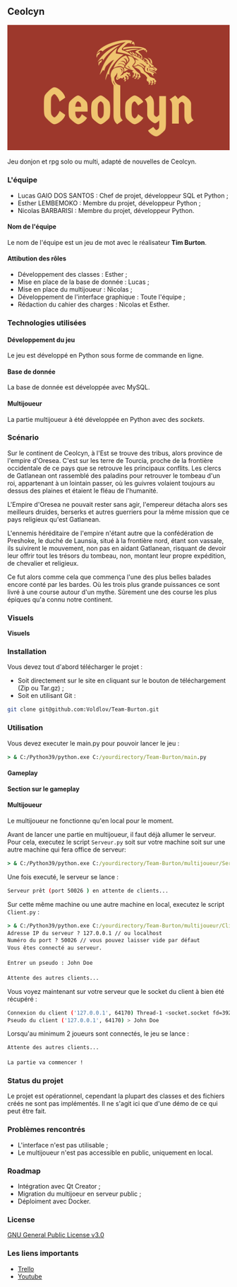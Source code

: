## Ceolcyn

![logo](Ceolcyn.png)


Jeu donjon et rpg solo ou multi, adapté de nouvelles de Ceolcyn.

### L'équipe

- Lucas GAIO DOS SANTOS : Chef de projet, développeur SQL et Python ;
- Esther LEMBEMOKO : Membre du projet, développeur Python ;
- Nicolas BARBARISI : Membre du projet, développeur Python.

#### Nom de l'équipe

Le nom de l'équipe est un jeu de mot avec le réalisateur **Tim Burton**.

#### Attibution des rôles

- Développement des classes : Esther ;
- Mise en place de la base de donnée : Lucas ;
- Mise en place du multijoueur : Nicolas ;
- Développement de l'interface graphique : Toute l'équipe ;
- Rédaction du cahier des charges : Nicolas et Esther.

### Technologies utilisées

#### Développement du jeu

Le jeu est développé en Python sous forme de commande en ligne.

#### Base de donnée

La base de donnée est développée avec MySQL.

#### Multijoueur

La partie multijoueur à été développée en Python avec des *sockets*.

### Scénario 

Sur le continent de Ceolcyn, à l'Est se trouve des tribus, alors province de l'empire d'Oresea. C'est sur les terre de Tourcia, proche de la frontière occidentale de ce pays que se retrouve les principaux conflits. Les clercs de Gatlanean ont rassemblé des paladins pour retrouver le tombeau d'un roi, appartenant à un lointain passer, où les guivres volaient toujours au dessus des plaines et étaient le fléau de l'humanité. 
            
L'Empire d'Oresea ne pouvait rester sans agir, l'empereur détacha alors ses meilleurs druides, berserks et autres guerriers pour la même mission que ce pays religieux qu'est Gatlanean. 
            
L'ennemis héréditaire de l'empire n'étant autre que la confédération de Preshoke, le duché de Launsia, situé à la frontière nord, étant son vassale, ils suivirent le mouvement, non pas en aidant Gatlanean, risquant de devoir leur offrir tout les trésors du tombeau, non, montant leur propre expédition, de chevalier et religieux.
            
Ce fut alors comme cela que commença l'une des plus belles balades encore conté par les bardes. Où les trois plus grande puissances ce sont livré à une course autour d'un mythe. Sûrement une des course les plus épiques qu'a connu notre continent.

### Visuels

**Visuels**

### Installation

Vous devez tout d'abord télécharger le projet :
- Soit directement sur le site en cliquant sur le bouton de téléchargement (Zip ou Tar.gz) ;
- Soit en utilisant Git :
```bash
git clone git@github.com:Voldlov/Team-Burton.git
```

### Utilisation

Vous devez executer le main.py pour pouvoir lancer le jeu :

```cmd
> & C:/Python39/python.exe C:/yourdirectory/Team-Burton/main.py
```

#### Gameplay

**Section sur le gameplay**

#### Multijoueur

Le multijoueur ne fonctionne qu'en local pour le moment.

Avant de lancer une partie en multijoueur, il faut déjà allumer le serveur. Pour cela, executez le script `Serveur.py` soit sur votre machine soit sur une autre machine qui fera office de serveur:
```cmd
> & C:/Python39/python.exe C:/yourdirectory/Team-Burton/multijoueur/Serveur.py
```

Une fois executé, le serveur se lance :
```bash
Serveur prêt (port 50026 ) en attente de clients...
```

Sur cette même machine ou une autre machine en local, executez le script `Client.py` :
```cmd
> & C:/Python39/python.exe C:/yourdirectory/Team-Burton/multijoueur/Client.py
Adresse IP du serveur ? 127.0.0.1 // ou localhost
Numéro du port ? 50026 // vous pouvez laisser vide par défaut
Vous êtes connecté au serveur.

Entrer un pseudo : John Doe

Attente des autres clients...
```

Vous voyez maintenant sur votre serveur que le socket du client à bien été récupéré :
```bash
Connexion du client ('127.0.0.1', 64170) Thread-1 <socket.socket fd=392, family=AddressFamily.AF_INET, type=SocketKind.SOCK_STREAM, proto=0, laddr=('127.0.0.1', 50026), raddr=('127.0.0.1', 64170)>
Pseudo du client ('127.0.0.1', 64170) > John Doe
```

Lorsqu'au minimum 2 joueurs sont connectés, le jeu se lance :
```bash
Attente des autres clients...

La partie va commencer !
```

### Status du projet

Le projet est opérationnel, cependant la plupart des classes et des fichiers créés ne sont pas implémentés. Il ne s'agit ici que d'une démo de ce qui peut être fait.

### Problèmes rencontrés

- L'interface n'est pas utilisable ;
- Le multijoueur n'est pas accessible en public, uniquement en local.

### Roadmap

- Intégration avec Qt Creator ;
- Migration du multijoeur en serveur public ;
- Déploiment avec Docker.

### License

[GNU General Public License v3.0](https://choosealicense.com/licenses/gpl-3.0/)

### Les liens importants

- [Trello](https://trello.com/b/f9yrZC1a/team-burton)
- [Youtube](https://www.youtube.com/channel/UC8rv6HyQJmfPdnSm0M5SG6w)
